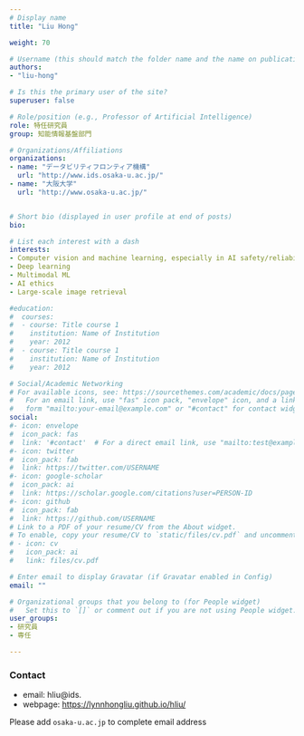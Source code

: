 ```yaml
---
# Display name
title: "Liu Hong"

weight: 70

# Username (this should match the folder name and the name on publications)
authors:
- "liu-hong"

# Is this the primary user of the site?
superuser: false

# Role/position (e.g., Professor of Artificial Intelligence)
role: 特任研究員
group: 知能情報基盤部門

# Organizations/Affiliations
organizations:
- name: "データビリティフロンティア機構"
  url: "http://www.ids.osaka-u.ac.jp/"
- name: "大阪大学"
  url: "http://www.osaka-u.ac.jp/"


# Short bio (displayed in user profile at end of posts)
bio: 

# List each interest with a dash
interests:
- Computer vision and machine learning, especially in AI safety/reliability
- Deep learning
- Multimodal ML
- AI ethics
- Large-scale image retrieval 

#education:
#  courses:
#  - course: Title course 1
#    institution: Name of Institution
#    year: 2012
#  - course: Title course 1
#    institution: Name of Institution
#    year: 2012

# Social/Academic Networking
# For available icons, see: https://sourcethemes.com/academic/docs/page-builder/#icons
#   For an email link, use "fas" icon pack, "envelope" icon, and a link in the
#   form "mailto:your-email@example.com" or "#contact" for contact widget.
social:
#- icon: envelope
#  icon_pack: fas
#  link: '#contact'  # For a direct email link, use "mailto:test@example.org".
#- icon: twitter
#  icon_pack: fab
#  link: https://twitter.com/USERNAME
#- icon: google-scholar
#  icon_pack: ai
#  link: https://scholar.google.com/citations?user=PERSON-ID
#- icon: github
#  icon_pack: fab
#  link: https://github.com/USERNAME
# Link to a PDF of your resume/CV from the About widget.
# To enable, copy your resume/CV to `static/files/cv.pdf` and uncomment the lines below.
# - icon: cv
#   icon_pack: ai
#   link: files/cv.pdf

# Enter email to display Gravatar (if Gravatar enabled in Config)
email: ""

# Organizational groups that you belong to (for People widget)
#   Set this to `[]` or comment out if you are not using People widget.
user_groups:
- 研究員
- 専任

---
```

### Contact
- email: hliu@ids.
- webpage: https://lynnhongliu.github.io/hliu/

Please add `osaka-u.ac.jp` to complete email address